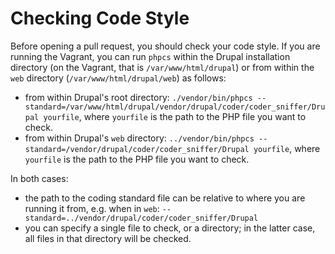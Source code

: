 # Checking Code Style

Before opening a pull request, you should check your code style. If you are running the Vagrant, you can run `phpcs` within the Drupal installation directory (on the Vagrant, that is `/var/www/html/drupal`) or from within the `web` directory (`/var/www/html/drupal/web`) as follows:

* from within Drupal's root directory: `./vendor/bin/phpcs --standard=/var/www/html/drupal/vendor/drupal/coder/coder_sniffer/Drupal yourfile`, where `yourfile` is the path to the PHP file you want to check.
* from within Drupal's `web` directory: `../vendor/bin/phpcs --standard=/vendor/drupal/coder/coder_sniffer/Drupal yourfile`, where `yourfile` is the path to the PHP file you want to check.

In both cases:

* the path to the coding standard file can be relative to where you are running it from, e.g. when in `web`: `--standard=../vendor/drupal/coder/coder_sniffer/Drupal`
* you can specify a single file to check, or a directory; in the latter case, all files in that directory will be checked.
